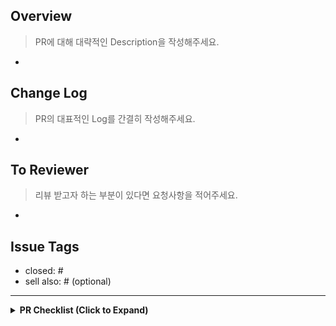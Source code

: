 ## Overview
> PR에 대해 대략적인 Description을 작성해주세요.
-

## Change Log
> PR의 대표적인 Log를 간결히 작성해주세요.
-

## To Reviewer
> 리뷰 받고자 하는 부분이 있다면 요청사항을 적어주세요.
-

## Issue Tags
- closed: #
- sell also: #   (optional)

---  

<details>
<!-- inside this <details> section, markdown rendering does not work, so we use raw html here. -->
<summary><b> PR Checklist (Click to Expand) </b></summary>

<p>PR을 만들기 전에 Title convention을 맞춰주세요.</p>

<h3>PR Title and Classification</h3>
<p>PR을 통해 해당 코드가 어떤 기능/문서/기타 를 구현하였는지 명확히 확인되어야 합니다. 아래 중 하나의 prefix를 사용하여 PR title을 작성해주세요.</p>
<ul>
    <li><code>[Bugfix]</code> for bug fixes.</li>
    <li><code>[Doc]</code> for documentation fixes and improvements.</li>
    <li><code>[Api]</code> for new api feature.</li>
    <li><code>[Prompt]</code> for better prompts.</li>
    <li><code>[CI/Build]</code> for build or continuous integration improvements.</li>
    <li><code>[Misc]</code> for PRs that do not fit the above categories. Please use this sparingly.</li>
</ul>